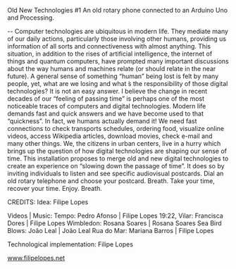 Old New Technologies #1
An old rotary phone connected to an Arduino Uno and Processing.

--
Computer technologies are ubiquitous in modern life. They mediate many of our daily actions, particularly those involving other humans, providing us information of all sorts and connectiveness with almost anything. This situation, in addition to the rises of artificial intelligence, the internet of things and quantum computers, have prompted many important discussions about the way humans and machines relate (or should relate in the near future). A general sense of something “human” being lost is felt by many people, yet, what are we losing and what ́s the responsibility of those digital technologies? It is not an easy answer. I believe the change in recent decades of our “feeling of passing time” is perhaps one of the most noticeable traces of computers and digital technologies. Modern life demands fast and quick answers and we have become used to that “quickness”. In fact, we humans actually demand it! We need fast connections to check transports schedules, ordering food, visualize online videos, access Wikipedia articles, download movies, check e-mail and many other things. We, the citizens in urban centers, live in a hurry which brings up the question of how digital technologies are shaping our sense of time.
This installation proposes to merge old and new digital technologies to create an experience on “slowing down the passage of time”. It does so by inviting individuals to listen and see specific audiovisual postcards. Dial an old rotary telephone and choose your postcard. Breath. Take your time, recover your time. Enjoy. Breath.

CREDITS:
Idea: Filipe Lopes

Videos | Music:
Tempo: Pedro Afonso | Filipe Lopes
19:22, Vilar: Francisca Dores | Filipe Lopes
Wimbledon: Rosana Soares | Rosana Soares
Sea Bird Blows: João Leal | João Leal
Rua do Mar: Mariana Barros | Filipe Lopes

Technological implementation: Filipe Lopes

www.filipelopes.net
